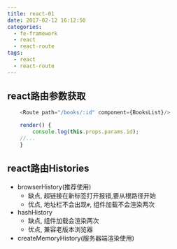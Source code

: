 ```yaml
---
title: react-01
date: 2017-02-12 16:12:50
categories:
  - fe-framework 
  - react
  - react-route
tags:
  - react
  - react-route
---
```


## react路由参数获取
```js
    <Route path="/books/:id" component={BooksList}/>
```

```js
    render() {
        console.log(this.props.params.id);
    //...
    }    
```

## react路由Histories
- browserHistory(推荐使用)
  * 缺点, 超链接在新标签打开报错,要从根路径开始
  * 优点, 地址栏不会出现`#`, 组件加载不会渲染两次
- hashHistory
  * 缺点, 组件加载会渲染两次
  * 优点, 兼容老版本浏览器
- createMemoryHistory(服务器端渲染使用)
